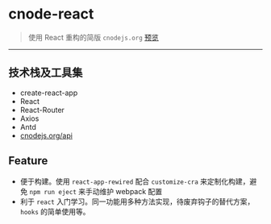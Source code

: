 # cnode-react

> 使用 React 重构的简版 `cnodejs.org` [预览](https://cnodereact.netlify.com)
-------

## 技术栈及工具集
- create-react-app
- React
- React-Router
- Axios
- Antd
- [cnodejs.org/api](https://cnodejs.org/api)

## Feature
- 便于构建。使用 `react-app-rewired` 配合 `customize-cra` 来定制化构建，避免 `npm run eject` 来手动维护 webpack 配置
- 利于 `react` 入门学习。同一功能用多种方法实现，待废弃钩子的替代方案，`hooks` 的简单使用等。
